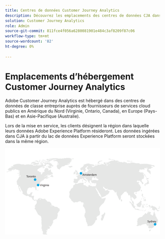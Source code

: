 ```yaml
---
title: Centres de données Customer Journey Analytics
description: Découvrez les emplacements des centres de données CJA dans le monde entier.
solution: Customer Journey Analytics
role: Admin
source-git-commit: 811fce4f056a6280081901e484c3af8209f87c06
workflow-type: tm+mt
source-wordcount: '82'
ht-degree: 0%

---
```



# Emplacements d’hébergement Customer Journey Analytics

Adobe Customer Journey Analytics est hébergé dans des centres de données de classe entreprise auprès de fournisseurs de services cloud publics en Amérique du Nord (Virginie, Ontario, Canada), en Europe (Pays-Bas) et en Asie-Pacifique (Australie).

Lors de la mise en service, les clients désignent la région dans laquelle leurs données Adobe Experience Platform résideront. Les données ingérées dans CJA à partir du lac de données Experience Platform seront stockées dans la même région.

![Centres de données CJA](assets/data-centers.png)
